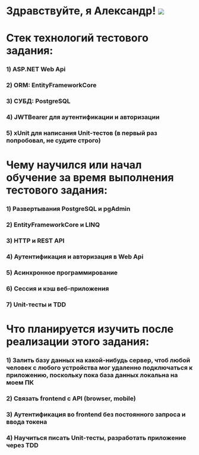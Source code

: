 # Здравствуйте, я Александр! ![](https://github.com/blackcater/blackcater/raw/main/images/Hi.gif) 
# Стек технологий тестового задания:
### 1) ASP.NET Web Api
### 2) ORM: EntityFrameworkCore
### 3) СУБД: PostgreSQL 
### 4) JWTBearer для аутентификации и авторизации
### 5) xUnit для написания Unit-тестов (в первый раз попробовал, не судите строго)


# Чему научился или начал обучение за время выполнения тестового задания:
### 1) Развертывания PostgreSQL и pgAdmin 
### 2) EntityFrameworkCore и LINQ
### 3) HTTP и REST API
### 4) Аутентификация и авторизация в Web Api 
### 5) Асинхронное программирование
### 6) Сессия и кэш веб-приложения
### 7) Unit-тесты и TDD

# Что планируется изучить после реализации этого задания: 
### 1) Залить базу данных на какой-нибудь сервер, чтоб любой человек с любого устройства мог удаленно подключаться к приложению, поскольку пока база данных локальна на моем ПК
### 2) Связать frontend с API (browser, mobile)
### 3) Аутентификация во frontend без постоянного запроса и ввода токена
### 4) Научиться писать Unit-тесты, разработать приложение через TDD
